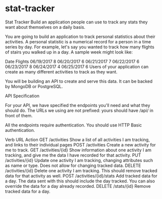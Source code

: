 # stat-tracker

Stat Tracker
Build an application people can use to track any stats they want about themselves on a daily basis.

You are going to build an application to track personal statistics about their activities. A personal statistic is a numerical record for a person in a time series by day. For example, let's say you wanted to track how many flights of stairs you walked up in a day. A sample week might look like:

Date	Flights
06/19/2017	8
06/20/2017	6
06/21/2017	7
06/22/2017	6
06/23/2017	8
06/24/2017	4
06/25/2017	6
Users of your application can create as many different activities to track as they want.

You will be building an API to create and serve this data. It can be backed by MongoDB or PostgreSQL.

API Specification  

For your API, we have specified the endpoints you'll need and what they should do. The URLs we using are not prefixed: yours should have /api/ in front of them.

All the endpoints require authentication. You should use HTTP Basic authentication.

Verb	URL	Action
GET	/activities	Show a list of all activities I am tracking, and links to their individual pages
POST	/activities	Create a new activity for me to track.
GET	/activities/{id}	Show information about one activity I am tracking, and give me the data I have recorded for that activity.
PUT	/activities/{id}	Update one activity I am tracking, changing attributes such as name or type. Does not allow for changing tracked data.
DELETE	/activities/{id}	Delete one activity I am tracking. This should remove tracked data for that activity as well.
POST	/activities/{id}/stats	Add tracked data for a day. The data sent with this should include the day tracked. You can also override the data for a day already recorded.
DELETE	/stats/{id}	Remove tracked data for a day.
